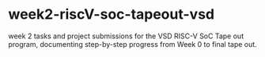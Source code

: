 # week2-riscV-soc-tapeout-vsd
week 2 tasks and project submissions for the VSD RISC-V SoC Tape out program, documenting step-by-step progress from Week 0 to final tape out.
